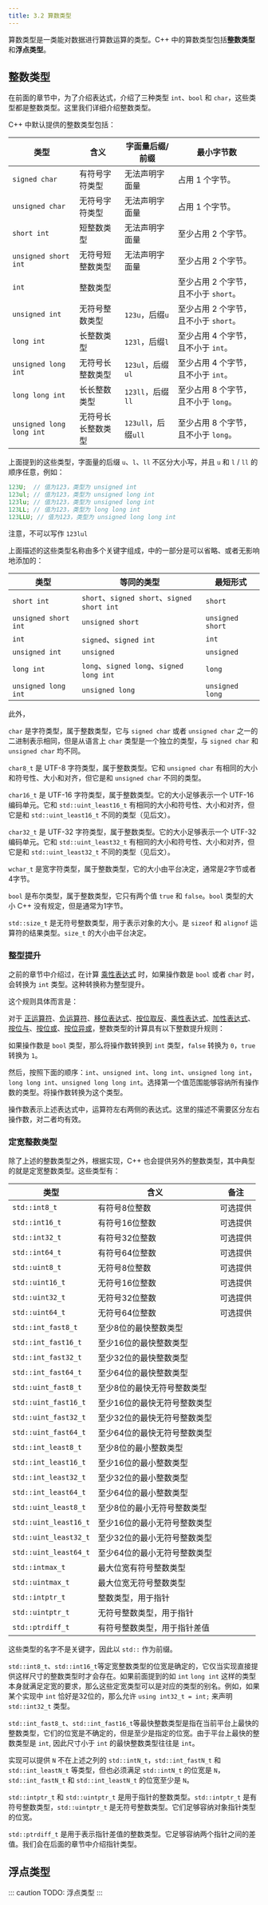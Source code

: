 ```yaml
---
title: 3.2 算数类型
---
```


算数类型是一类能对数据进行算数运算的类型。C++ 中的算数类型包括**整数类型**和**浮点类型**。

## 整数类型

在前面的章节中，为了介绍表达式，介绍了三种类型 `int`、`bool` 和 `char`，这些类型都是整数类型。这里我们详细介绍整数类型。

C++ 中默认提供的整数类型包括：

| 类型                     | 含义               | 字面量后缀/前缀     | 最小字节数                            |
| ------------------------ | ------------------ | ------------------- | ------------------------------------- |
| `signed char`            | 有符号字符类型     | 无法声明字面量      | 占用 1 个字节。                       |
| `unsigned char`          | 无符号字符类型     | 无法声明字面量      | 占用 1 个字节。                       |
| `short int`              | 短整数类型         | 无法声明字面量      | 至少占用 2 个字节。                   |
| `unsigned short int`     | 无符号短整数类型   | 无法声明字面量      | 至少占用 2 个字节。                   |
| `int`                    | 整数类型           |                     | 至少占用 2 个字节，且不小于 `short`。 |
| `unsigned int`           | 无符号整数类型     | `123u`，后缀`u`     | 至少占用 2 个字节，且不小于 `short`。 |
| `long int`               | 长整数类型         | `123l`，后缀`l`     | 至少占用 4 个字节，且不小于 `int`。   |
| `unsigned long int`      | 无符号长整数类型   | `123ul`，后缀`ul`   | 至少占用 4 个字节，且不小于 `int`。   |
| `long long int`          | 长长整数类型       | `123ll`，后缀`ll`   | 至少占用 8 个字节，且不小于 `long`。  |
| `unsigned long long int` | 无符号长长整数类型 | `123ull`，后缀`ull` | 至少占用 8 个字节，且不小于 `long`。  |

上面提到的这些类型，字面量的后缀 `u`、`l`、`ll` 不区分大小写，并且 `u` 和 `l` / `ll` 的顺序任意，例如：

```cpp
123U;  // 值为123，类型为 unsigned int
123ul; // 值为123，类型为 unsigned long int
123lu; // 值为123，类型为 unsigned long int
123LL; // 值为123，类型为 long long int
123LLU; // 值为123，类型为 unsigned long long int
```

注意，不可以写作 `123lul`

上面描述的这些类型名称由多个关键字组成，中的一部分是可以省略、或者无影响地添加的：

| 类型                 | 等同的类型                                  | 最短形式         |
| -------------------- | ------------------------------------------- | ---------------- |
| `short int`          | `short`、`signed short`、`signed short int` | `short`          |
| `unsigned short int` | `unsigned short`                            | `unsigned short` |
| `int`                | `signed`、`signed int`                      | `int`            |
| `unsigned int`       | `unsigned`                                  | `unsigned`       |
| `long int`           | `long`、`signed long`、`signed long int`    | `long`           |
| `unsigned long int`  | `unsigned long`                             | `unsigned long`  |

此外，

`char` 是字符类型，属于整数类型，它与 `signed char` 或者 `unsigned char` 之一的二进制表示相同，但是从语言上 `char` 类型是一个独立的类型，与 `signed char` 和 `unsigned char` 均不同。

`char8_t` 是 UTF-8 字符类型，属于整数类型。它和 `unsigned char` 有相同的大小和符号性、大小和对齐，但它是和 `unsigned char` 不同的类型。

`char16_t` 是 UTF-16 字符类型，属于整数类型。它的大小足够表示一个 UTF-16 编码单元。它和 `std::uint_least16_t` 有相同的大小和符号性、大小和对齐，但它是和 `std::uint_least16_t` 不同的类型（见后文）。

`char32_t` 是 UTF-32 字符类型，属于整数类型。它的大小足够表示一个 UTF-32 编码单元。它和 `std::uint_least32_t` 有相同的大小和符号性、大小和对齐，但它是和 `std::uint_least32_t` 不同的类型（见后文）。

`wchar_t` 是宽字符类型，属于整数类型，它的大小由平台决定，通常是2字节或者4字节。

`bool` 是布尔类型，属于整数类型，它只有两个值 `true` 和 `false`。`bool` 类型的大小 C++ 没有规定，但是通常为1字节。

`std::size_t` 是无符号整数类型，用于表示对象的大小。是 `sizeof` 和 `alignof` 运算符的结果类型。`size_t` 的大小由平台决定。

### 整型提升

之前的章节中介绍过，在计算 [乘性表达式](../02-program-structure/expression.md#乘性表达式) 时，如果操作数是 `bool` 或者 `char` 时，会转换为 `int` 类型。这种转换称为整型提升。

这个规则具体而言是：

对于 [正运算符](../02-program-structure/expression.md#正运算符)、[负运算符](../02-program-structure/expression.md#负运算符)、[移位表达式](../02-program-structure/expression.md#移位表达式)、[按位取反](../02-program-structure/expression.md#按位取反)、[乘性表达式](../02-program-structure/expression.md#乘性表达式)、[加性表达式](../02-program-structure/expression.md#加性表达式)、[按位与](../02-program-structure/expression.md#按位与)、[按位或](../02-program-structure/expression.md#按位或)、[按位异或](../02-program-structure/expression.md#按位异或)，整数类型的计算具有以下整数提升规则：

如果操作数是 `bool` 类型，那么将操作数转换到 `int` 类型，`false` 转换为 `0`，`true` 转换为 `1`。

然后，按照下面的顺序：`int`、`unsigned int`、`long int`、`unsigned long int`，`long long int`、`unsigned long long int`。选择第一个值范围能够容纳所有操作数的类型。将操作数转换为这个类型。

操作数表示上述表达式中，运算符左右两侧的表达式。这里的描述不需要区分左右操作数，对二者均有效。

### 定宽整数类型

除了上述的整数类型之外，根据实现，C++ 也会提供另外的整数类型，其中典型的就是定宽整数类型。这些类型有：

| 类型                  | 含义                         | 备注     |
| --------------------- | ---------------------------- | -------- |
| `std::int8_t`         | 有符号8位整数                | 可选提供 |
| `std::int16_t`        | 有符号16位整数               | 可选提供 |
| `std::int32_t`        | 有符号32位整数               | 可选提供 |
| `std::int64_t`        | 有符号64位整数               | 可选提供 |
| `std::uint8_t`        | 无符号8位整数                | 可选提供 |
| `std::uint16_t`       | 无符号16位整数               | 可选提供 |
| `std::uint32_t`       | 无符号32位整数               | 可选提供 |
| `std::uint64_t`       | 无符号64位整数               | 可选提供 |
| `std::int_fast8_t`    | 至少8位的最快整数类型        |          |
| `std::int_fast16_t`   | 至少16位的最快整数类型       |          |
| `std::int_fast32_t`   | 至少32位的最快整数类型       |          |
| `std::int_fast64_t`   | 至少64位的最快整数类型       |          |
| `std::uint_fast8_t`   | 至少8位的最快无符号整数类型  |          |
| `std::uint_fast16_t`  | 至少16位的最快无符号整数类型 |          |
| `std::uint_fast32_t`  | 至少32位的最快无符号整数类型 |          |
| `std::uint_fast64_t`  | 至少64位的最快无符号整数类型 |          |
| `std::int_least8_t`   | 至少8位的最小整数类型        |          |
| `std::int_least16_t`  | 至少16位的最小整数类型       |          |
| `std::int_least32_t`  | 至少32位的最小整数类型       |          |
| `std::int_least64_t`  | 至少64位的最小整数类型       |          |
| `std::uint_least8_t`  | 至少8位的最小无符号整数类型  |          |
| `std::uint_least16_t` | 至少16位的最小无符号整数类型 |          |
| `std::uint_least32_t` | 至少32位的最小无符号整数类型 |          |
| `std::uint_least64_t` | 至少64位的最小无符号整数类型 |          |
| `std::intmax_t`       | 最大位宽有符号整数类型       |          |
| `std::uintmax_t`      | 最大位宽无符号整数类型       |          |
| `std::intptr_t`       | 整数类型，用于指针           |          |
| `std::uintptr_t`      | 无符号整数类型，用于指针     |          |
| `std::ptrdiff_t`      | 有符号整数类型，用于指针差值 |          |

这些类型的名字不是关键字，因此以 `std::` 作为前缀。

`std::int8_t`、`std::int16_t`等定宽整数类型的位宽是确定的，它仅当实现直接提供这样尺寸的整数类型时才会存在。如果前面提到的如 `int` `long int` 这样的类型本身就满足定宽的要求，那么这些定宽类型可以是对应的类型的别名。例如，如果某个实现中 `int` 恰好是32位的，那么允许 `using int32_t = int;` 来声明 `std::int32_t` 类型。

`std::int_fast8_t`、`std::int_fast16_t`等最快整数类型是指在当前平台上最快的整数类型，它们的位宽是不确定的，但是至少是指定的位宽。由于平台上最快的整数类型是 `int`, 因此尺寸小于 `int` 的最快整数类型往往是 `int`。

实现可以提供 `N` 不在上述之列的 `std::intN_t`，`std::int_fastN_t` 和 `std::int_leastN_t` 等类型，但也必须满足 `std::intN_t` 的位宽是 `N`，`std::int_fastN_t` 和 `std::int_leastN_t` 的位宽至少是 `N`。

`std::intptr_t` 和 `std::uintptr_t` 是用于指针的整数类型。`std::intptr_t` 是有符号整数类型，`std::uintptr_t` 是无符号整数类型。它们足够容纳对象指针类型的位宽。

`std::ptrdiff_t` 是用于表示指针差值的整数类型。它足够容纳两个指针之间的差值。我们会在后面的章节中介绍指针类型。

## 浮点类型

::: caution TODO: 浮点类型
:::